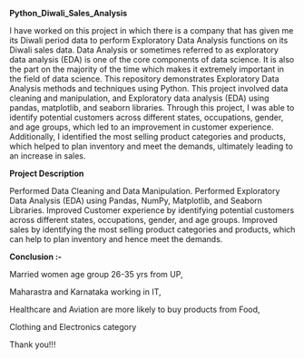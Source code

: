 **Python_Diwali_Sales_Analysis**

I have worked on this project in which there is a company that has given me its Diwali period data to perform Exploratory Data Analysis
functions on its Diwali sales data. Data Analysis or sometimes referred to as exploratory data analysis (EDA) is one of the
core components of data science. It is also the part on the majority of the time which makes it extremely important in the
field of data science. This repository demonstrates Exploratory Data Analysis methods and techniques using Python.
This project involved data cleaning and manipulation, and Exploratory data analysis (EDA) using pandas, matplotlib, and 
seaborn libraries. Through this project, I was able to identify potential customers across different states, occupations, gender, 
and age groups, which led to an improvement in customer experience. Additionally, I identified the most selling product categories 
and products, which helped to plan inventory and meet the demands, ultimately leading to an increase in sales.

**Project Description**

Performed Data Cleaning and Data Manipulation.
Performed Exploratory Data Analysis (EDA) using Pandas, NumPy, Matplotlib, and Seaborn Libraries.
Improved Customer experience by identifying potential customers across different states, occupations, gender, and age groups.
Improved sales by identifying the most selling product categories and products, which can help to plan inventory and hence meet the demands.


**Conclusion :-**

Married women age group 26-35 yrs from UP,

Maharastra and Karnataka working in IT,

Healthcare and Aviation are more likely to buy products from Food,

Clothing and Electronics category


Thank you!!!






